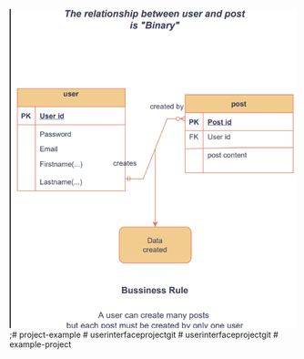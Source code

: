 ![note application!](/public/images/ScreenShot2.png "post");#   p r o j e c t - e x a m p l e 
 
 #   u s e r i n t e r f a c e p r o j e c t g i t 
 
 #   u s e r i n t e r f a c e p r o j e c t g i t 
 
 #   e x a m p l e - p r o j e c t 
 
 
